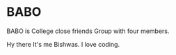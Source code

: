 # BABO
BABO is College close friends Group with four members.

Hy there
It's me Bishwas. I love coding.
